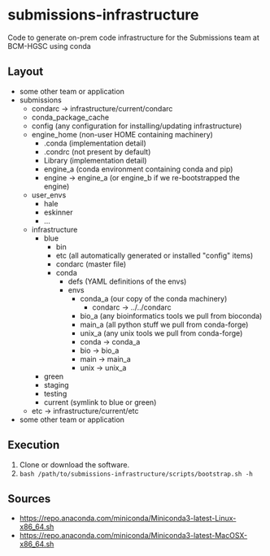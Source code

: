 # submissions-infrastructure

Code to generate on-prem code infrastructure for the Submissions team at BCM-HGSC using conda

## Layout

- some other team or application
- submissions
  - condarc -> infrastructure/current/condarc
  - conda_package_cache
  - config (any configuration for installing/updating infrastructure)
  - engine_home (non-user HOME containing machinery)
    - .conda (implementation detail)
    - .condrc (not present by default)
    - Library (implementation detail)
    - engine_a (conda environment containing conda and pip)
    - engine -> engine_a (or engine_b if we re-bootstrapped the engine)
  - user_envs
    - hale
    - eskinner
    - ...
  - infrastructure
    - blue
      - bin
      - etc (all automatically generated or installed "config" items)
      - condarc (master file)
      - conda
        - defs (YAML definitions of the envs)
        - envs
          - conda_a (our copy of the conda machinery)
            - condarc -> ../../condarc
          - bio_a (any bioinformatics tools we pull from bioconda)
          - main_a (all python stuff we pull from conda-forge)
          - unix_a (any unix tools we pull from conda-forge)
          - conda -> conda_a
          - bio -> bio_a
          - main -> main_a
          - unix -> unix_a
    - green
    - staging
    - testing
    - current (symlink to blue or green)
  - etc -> infrastructure/current/etc
- some other team or application

## Execution

1. Clone or download the software.
2. `bash /path/to/submissions-infrastructure/scripts/bootstrap.sh -h`

## Sources

- https://repo.anaconda.com/miniconda/Miniconda3-latest-Linux-x86_64.sh
- https://repo.anaconda.com/miniconda/Miniconda3-latest-MacOSX-x86_64.sh

